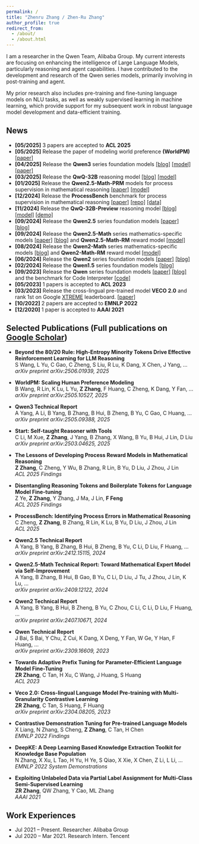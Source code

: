 ```yaml
---
permalink: /
title: "Zhenru Zhang / Zhen-Ru Zhang"
author_profile: true
redirect_from: 
  - /about/
  - /about.html
---
```


I am a researcher in the Qwen Team, Alibaba Group. My current interests are focusing on enhancing the intelligence of Large Language Models, particularly reasoning and agent capabilities. I have contributed to the development and research of the Qwen series models, primarily involving in post-training and agent. 

My prior research also includes pre-training and fine-tuning language models on NLU tasks, as well as weakly supervised learning in machine learning, which provide support for my subsequent work in robust language model development and data-efficient training.

## News

- **[05/2025]** 3 papers are accepted to **ACL 2025**
- **[05/2025]** Release the paper of modeling world preference **(WorldPM)** [[paper]](https://arxiv.org/abs/2505.10527)
- **[04/2025]** Release the **Qwen3** series foundation models [[blog]](https://qwenlm.github.io/blog/qwen3/) [[model]](https://huggingface.co/collections/Qwen/qwen3-67dd247413f0e2e4f653967f) [[paper]](https://arxiv.org/abs/2505.09388)
- **[03/2025]** Release the **QwQ-32B** reasoning model [[blog]](https://qwenlm.github.io/blog/qwq-32b/) [[model]](https://huggingface.co/Qwen/QwQ-32B)
- **[01/2025]** Release the **Qwen2.5-Math-PRM** models for process supervision in mathematical reasoning [[paper]](https://https://arxiv.org/abs/2501.07301) [[model]](https://huggingface.co/Qwen/Qwen2.5-Math-PRM-72B)
- **[12/2024]** Release the **ProcessBench** benchmark for process supervision in mathematical reasoning [[paper]](https://https://arxiv.org/abs/2412.06559) [[repo]](https://github.com/QwenLM/ProcessBench) [[data]](https://huggingface.co/datasets/Qwen/ProcessBench)
- **[11/2024]** Release the **QwQ-32B-Preview** reasoning model [[blog]](https://qwenlm.github.io/blog/qwq-32b-preview/) [[model]](https://huggingface.co/Qwen/QwQ-32B-Preview) [[demo]](https://huggingface.co/spaces/Qwen/QwQ-32B-preview)
- **[09/2024]** Release the **Qwen2.5** series foundation models [[paper]](https://arxiv.org/abs/2412.15115) [[blog]](https://qwenlm.github.io/blog/qwen2.5/)
- **[09/2024]** Release the **Qwen2.5-Math** series mathematics-specific models [[paper]](https://arxiv.org/abs/2409.12122) [[blog]](https://qwenlm.github.io/blog/qwen2.5-math/) and **Qwen2.5-Math-RM** reward model [[model]](https://huggingface.co/Qwen/Qwen2.5-Math-RM-72B)
- **[08/2024]** Release the **Qwen2-Math** series mathematics-specific models [[blog]](https://qwenlm.github.io/blog/qwen2-math/) and **Qwen2-Math-RM** reward model [[model]](https://huggingface.co/Qwen/Qwen2-Math-RM-72B)
- **[06/2024]** Release the **Qwen2** series foundation models [[paper]](https://arxiv.org/abs/2407.10671) [[blog]](https://qwenlm.github.io/blog/qwen2/)
- **[02/2024]** Release the **Qwen1.5** series foundation models [[blog]](https://qwenlm.github.io/blog/qwen1.5/)
- **[09/2023]** Release the **Qwen** series foundation models [[paper]](https://arxiv.org/abs/2309.16609) [[blog]](https://qwenlm.github.io/blog/qwen/) and the benchmark for Code Interpreter [[code]](https://github.com/QwenLM/Qwen-Agent/tree/main/benchmark/code_interpreter)
- **[05/2023]** 1 papers is accepted to **ACL 2023**
- **[03/2023]** Release the cross-lingual pre-trained model **VECO 2.0** and rank 1st on Google [XTREME](https://sites.research.google/xtreme/) leaderboard. [[paper]](https://arxiv.org/abs/2304.08205)
- **[10/2022]** 2 papers are accepted to **EMNLP 2022**
- **[12/2020]** 1 paper is accepted to **AAAI 2021**

## Selected Publications (Full publications on [Google Scholar](https://scholar.google.com/citations?user=scujDKkAAAAJ))

- **Beyond the 80/20 Rule: High-Entropy Minority Tokens Drive Effective Reinforcement Learning for LLM Reasoning**  
  S Wang, L Yu, C Gao, C Zheng, S Liu, R Lu, K Dang, X Chen, J Yang, ...  
  *arXiv preprint arXiv:2506.01939, 2025*  

- **WorldPM: Scaling Human Preference Modeling**  
  B Wang, R Lin, K Lu, L Yu, **Z Zhang**, F Huang, C Zheng, K Dang, Y Fan, ...  
  *arXiv preprint arXiv:2505.10527, 2025*  

- **Qwen3 Technical Report**  
  A Yang, A Li, B Yang, B Zhang, B Hui, B Zheng, B Yu, C Gao, C Huang, ...  
  *arXiv preprint arXiv:2505.09388, 2025*  
  
- **Start: Self-taught Reasoner with Tools**  
  C Li, M Xue, **Z Zhang**, J Yang, B Zhang, X Wang, B Yu, B Hui, J Lin, D Liu  
  *arXiv preprint arXiv:2503.04625, 2025*  

- **The Lessons of Developing Process Reward Models in Mathematical Reasoning**  
  **Z Zhang**, C Zheng, Y Wu, B Zhang, R Lin, B Yu, D Liu, J Zhou, J Lin  
  *ACL 2025 Findings*  

- **Disentangling Reasoning Tokens and Boilerplate Tokens for Language Model Fine-tuning**  
  Z Ye, **Z Zhang**, Y Zhang, J Ma, J Lin, **F Feng**  
  *ACL 2025 Findings*  

- **ProcessBench: Identifying Process Errors in Mathematical Reasoning**  
  C Zheng, **Z Zhang**, B Zhang, R Lin, K Lu, B Yu, D Liu, J Zhou, J Lin  
  *ACL 2025*  

- **Qwen2.5 Technical Report**  
  A Yang, B Yang, B Zhang, B Hui, B Zheng, B Yu, C Li, D Liu, F Huang, ...  
  *arXiv preprint arXiv:2412.15115, 2024*  

- **Qwen2.5-Math Technical Report: Toward Mathematical Expert Model via Self-Improvement**  
  A Yang, B Zhang, B Hui, B Gao, B Yu, C Li, D Liu, J Tu, J Zhou, J Lin, K Lu, ...  
  *arXiv preprint arXiv:2409.12122, 2024*  

- **Qwen2 Technical Report**  
  A Yang, B Yang, B Hui, B Zheng, B Yu, C Zhou, C Li, C Li, D Liu, F Huang, ...  
  *arXiv preprint arXiv:2407.10671, 2024*

- **Qwen Technical Report**  
  J Bai, S Bai, Y Chu, Z Cui, K Dang, X Deng, Y Fan, W Ge, Y Han, F Huang, ...  
  *arXiv preprint arXiv:2309.16609, 2023*  

- **Towards Adaptive Prefix Tuning for Parameter-Efficient Language Model Fine-Tuning**  
  **ZR Zhang**, C Tan, H Xu, C Wang, J Huang, S Huang  
  *ACL 2023*  

- **Veco 2.0: Cross-lingual Language Model Pre-training with Multi-Granularity Contrastive Learning**  
  **ZR Zhang**, C Tan, S Huang, F Huang  
  *arXiv preprint arXiv:2304.08205, 2023*

- **Contrastive Demonstration Tuning for Pre-trained Language Models**  
  X Liang, N Zhang, S Cheng, **Z Zhang**, C Tan, H Chen  
  *EMNLP 2022 Findings*  

- **DeepKE: A Deep Learning Based Knowledge Extraction Toolkit for Knowledge Base Population**  
  N Zhang, X Xu, L Tao, H Yu, H Ye, S Qiao, X Xie, X Chen, Z Li, L Li, ...  
  *EMNLP 2022 System Demonstrations*  

- **Exploiting Unlabeled Data via Partial Label Assignment for Multi-Class Semi-Supervised Learning**  
  **ZR Zhang**, QW Zhang, Y Cao, ML Zhang  
  *AAAI 2021*  


## Work Experiences

- Jul 2021 – Present. Researcher. Alibaba Group
- Jul 2020 – Mar 2021. Research Intern. Tencent
